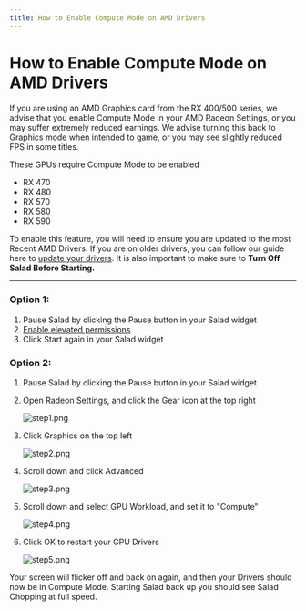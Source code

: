 ```yaml
---
title: How to Enable Compute Mode on AMD Drivers
---
```


# How to Enable Compute Mode on AMD Drivers

If you are using an AMD Graphics card from the RX 400/500 series, we advise that you enable Compute Mode in your AMD Radeon Settings, or you may suffer extremely reduced earnings. We advise turning this back to Graphics mode when intended to game, or you may see slightly reduced FPS in some titles.

These GPUs require Compute Mode to be enabled

- RX 470
- RX 480
- RX 570
- RX 580
- RX 590

To enable this feature, you will need to ensure you are updated to the most Recent AMD Drivers. If you are on older drivers, you can follow our guide here to [update your drivers](https://support.salad.io/hc/en-us/articles/360035633852-How-to-update-my-AMD-Drivers). It is also important to make sure to **Turn Off Salad Before Starting.**

* * *

### Option 1:

1. Pause Salad by clicking the Pause button in your Salad widget
2. [Enable elevated permissions](https://support.salad.com/article/248-how-to-enable-elevated-permissions)
3. Click Start again in your Salad widget

### Option 2:

1. Pause Salad by clicking the Pause button in your Salad widget
2. Open Radeon Settings, and click the Gear icon at the top right
   
   ![step1.png](https://s3.amazonaws.com/helpscout.net/docs/assets/615b47bfca9e0011a4434693/images/619e6a152b380503dfe08166/img-9082-1637771419-1862688391.png)
3. Click Graphics on the top left
   
   ![step2.png](https://s3.amazonaws.com/helpscout.net/docs/assets/615b47bfca9e0011a4434693/images/619e6a15efc78d0553e5d5b4/img-9082-1637771420-1165043992.png)
4. Scroll down and click Advanced
   
   ![step3.png](https://s3.amazonaws.com/helpscout.net/docs/assets/615b47bfca9e0011a4434693/images/619e6a159ccf62287e5f9a28/img-9082-1637771421-2045400748.png)
5. Scroll down and select GPU Workload, and set it to "Compute"
   
   ![step4.png](https://s3.amazonaws.com/helpscout.net/docs/assets/615b47bfca9e0011a4434693/images/619e6a1664e42a671b63a1ab/img-9082-1637771422-1225376574.png)
6. Click OK to restart your GPU Drivers
   
   ![step5.png](https://s3.amazonaws.com/helpscout.net/docs/assets/615b47bfca9e0011a4434693/images/619e6a16efc78d0553e5d5b5/img-9082-1637771423-866893120.png)

Your screen will flicker off and back on again, and then your Drivers should now be in Compute Mode. Starting Salad back up you should see Salad Chopping at full speed.

